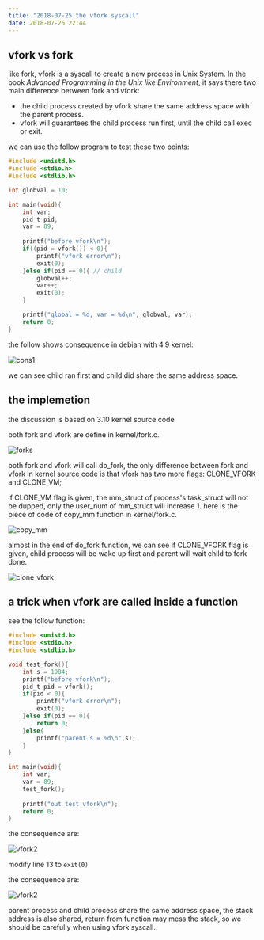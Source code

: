 ```yaml
---
title: "2018-07-25 the vfork syscall"
date: 2018-07-25 22:44
---
```


## vfork vs fork 

like fork, vfork is a syscall to create a new process in Unix System. In the book *Advanced Programming in the Unix like Environment*, it says there two main difference between fork and vfork:

+ the child process created by vfork share the same address space with the parent process.
+ vfork will guarantees the child process run first, until the child call exec or exit.

we can use the follow program to test these two points:

```C
#include <unistd.h>
#include <stdio.h>
#include <stdlib.h>

int globval = 10;

int main(void){
    int var;
    pid_t pid;
    var = 89;
    
    printf("before vfork\n");
    if((pid = vfork()) < 0){
        printf("vfork error\n");
        exit(0);
    }else if(pid == 0){ // child
        globval++;
        var++;
        exit(0);
    }

    printf("global = %d, var = %d\n", globval, var);
    return 0;
}
```

the follow shows consequence in debian with 4.9 kernel:

![cons1](/images/vfork1.png)

we can see child ran first and child did share the same address space.

## the implemetion

the discussion is based on 3.10 kernel source code

both fork and vfork are define in kernel/fork.c.

![forks](/images/forks.png)

both fork and vfork will call do_fork,  the only difference between fork and vfork in kernel source code is that vfork has two more flags: CLONE_VFORK and CLONE_VM;

if CLONE_VM flag is given, the mm_struct of process's task_struct will not be dupped, only the user_num of mm_struct will increase 1. here is the piece of code of copy_mm function in kernel/fork.c.

![copy_mm](/images/copy_mm.png)

almost in the end of do_fork function, we can see if CLONE_VFORK flag is given, child process will be wake up first and parent will wait child to fork done.

![clone_vfork](/images/clone_vfork.png) 

## a trick when vfork are called inside a function

see the follow function:

```C
#include <unistd.h>
#include <stdio.h>
#include <stdlib.h>

void test_fork(){
    int s = 1984;
    printf("before vfork\n");
    pid_t pid = vfork();
    if(pid < 0){
        printf("vfork error\n");
        exit(0);
    }else if(pid == 0){
        return 0;
    }else{
        printf("parent s = %d\n",s);
    }
}

int main(void){
    int var;
    var = 89;
    test_fork();
    
    printf("out test vfork\n");
    return 0;
}
```

the consequence are:

![vfork2](/images/vfork2.png) 

modify line 13 to `exit(0)`

the consequence are:

![vfork2](/images/vfork3.png)

parent process and child process share the same address space, the stack address is also shared, return from function may mess the stack, so we should be carefully when using vfork syscall. 





